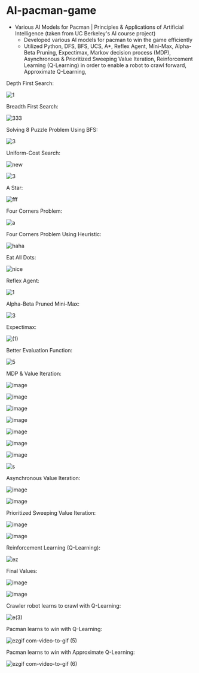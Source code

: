 # AI-pacman-game

* Various AI Models for Pacman | Principles & Applications of Artificial Intelligence (taken from UC Berkeley's AI course project)
  * Developed various AI models for pacman to win the game efficiently
  * Utilized Python, DFS, BFS, UCS, A*, Reflex Agent, Mini-Max, Alpha-Beta Pruning, Expectimax, Markov decision process (MDP), Asynchronous & Prioritized Sweeping Value Iteration, Reinforcement Learning (Q-Learning) in order to enable a robot to crawl forward, Approximate Q-Learning, 

Depth First Search:

![1](https://github.com/amirbelbasi/AI-pacman-game/assets/58425120/a1614ece-0d0d-4d2f-adf0-6aafce034004)

Breadth First Search:

![333](https://github.com/amirbelbasi/AI-pacman-game/assets/58425120/de63b126-e002-420a-ba62-6ad474d9b1a4)

Solving 8 Puzzle Problem Using BFS:

![3](https://github.com/amirbelbasi/AI-pacman-game/assets/58425120/ba667e4f-039e-4d60-8bff-fae26f5b54a5)

Uniform-Cost Search:

![new](https://github.com/amirbelbasi/AI-pacman-game/assets/58425120/405d4697-ea04-4580-a8ca-ff8375ab235e)

![3](https://github.com/amirbelbasi/AI-pacman-game/assets/58425120/e78c10f7-06e0-4659-b2fc-0a4225e3c47b)

A Star:

![fff](https://github.com/amirbelbasi/AI-pacman-game/assets/58425120/60bf196d-40be-4d2d-97c0-022b4132bf73)

Four Corners Problem:

![a](https://github.com/amirbelbasi/AI-pacman-game/assets/58425120/ef82c946-ddc1-4ab3-8c03-68fa7cd64a65)

Four Corners Problem Using Heuristic:

![haha](https://github.com/amirbelbasi/AI-pacman-game/assets/58425120/d64c3d80-6f63-4d5f-ac52-ace92bb39f9c)

Eat All Dots:

![nice](https://github.com/amirbelbasi/AI-pacman-game/assets/58425120/c0cdf35b-6281-417f-a143-6f2b27ac9911)

Reflex Agent:

![1](https://github.com/amirbelbasi/AI-pacman-game/assets/58425120/f7688f91-d504-49e2-bc5d-bdc49dc4e493)

Alpha-Beta Pruned Mini-Max:

![3](https://github.com/amirbelbasi/AI-pacman-game/assets/58425120/fc892d3b-448a-4259-a372-4207d501fbe9)

Expectimax:

![(1)](https://github.com/amirbelbasi/AI-pacman-game/assets/58425120/9648e44b-e912-442c-94d6-4feda56126d5)

Better Evaluation Function:

![5](https://github.com/amirbelbasi/AI-pacman-game/assets/58425120/689434c9-2c05-4a92-8ada-2cef069d9799)

MDP & Value Iteration:

![image](https://github.com/amirbelbasi/AI-pacman-game/assets/58425120/852ba75f-796d-4514-b4cd-5800f8382cb9)

![image](https://github.com/amirbelbasi/AI-pacman-game/assets/58425120/073989f8-a0c7-4f04-9248-4c0a6c068498)

![image](https://github.com/amirbelbasi/AI-pacman-game/assets/58425120/064d6a92-f25d-41c9-81d7-8b22d49e4d90)

![image](https://github.com/amirbelbasi/AI-pacman-game/assets/58425120/04e151ce-38c1-462a-8e87-3dc11dcdff7b)

![image](https://github.com/amirbelbasi/AI-pacman-game/assets/58425120/ec524044-376b-4fff-a92f-758735c5944b)

![image](https://github.com/amirbelbasi/AI-pacman-game/assets/58425120/bfcb151c-1ace-4b8d-a500-43211cb55d97)

![image](https://github.com/amirbelbasi/AI-pacman-game/assets/58425120/c28783db-06e7-464f-bc82-965875f97bee)

![s](https://github.com/amirbelbasi/AI-pacman-game/assets/58425120/e05c5a16-7a27-4c10-9487-7668622d336d)

Asynchronous Value Iteration:

![image](https://github.com/amirbelbasi/AI-pacman-game/assets/58425120/c570d6ce-f8a6-443c-881c-793fc05e7ae0)

![image](https://github.com/amirbelbasi/AI-pacman-game/assets/58425120/e0e0f54a-6b15-45b6-ab17-73c1d5734201)

Prioritized Sweeping Value Iteration:

![image](https://github.com/amirbelbasi/AI-pacman-game/assets/58425120/2e1114c7-da23-4ce6-a7e9-ca12d0b7c12d)

![image](https://github.com/amirbelbasi/AI-pacman-game/assets/58425120/e0a84c2d-0ce2-415c-b1b0-dd6d0d7af1e6)

Reinforcement Learning (Q-Learning):

![ez](https://github.com/amirbelbasi/AI-pacman-game/assets/58425120/0e412a4e-d56f-49d6-b0fd-7bc619040782)

Final Values:

![image](https://github.com/amirbelbasi/AI-pacman-game/assets/58425120/ec49e97c-78ab-4e9c-9b05-d7a526db0851)

![image](https://github.com/amirbelbasi/AI-pacman-game/assets/58425120/62d4c3e5-7938-475f-b0a3-fcae83bb966e)

Crawler robot learns to crawl with Q-Learning:

![e(3)](https://github.com/amirbelbasi/AI-pacman-game/assets/58425120/0fe85024-2840-4080-8295-4037b3f8c83e)

Pacman learns to win with Q-Learning:

![ezgif com-video-to-gif (5)](https://github.com/amirbelbasi/AI-pacman-game/assets/58425120/4497f183-bb5c-4ab7-aaed-eefde2dcd490)

Pacman learns to win with Approximate Q-Learning:

![ezgif com-video-to-gif (6)](https://github.com/amirbelbasi/AI-pacman-game/assets/58425120/51a7a00a-d006-452c-ba22-48bb7a4d47db)
